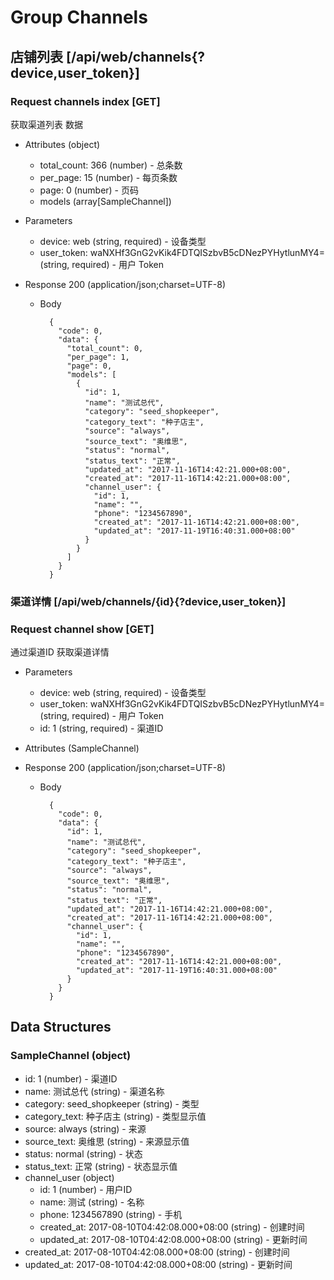 # Group Channels

## 店铺列表 [/api/web/channels{?device,user_token}]
### Request channels index [GET]
获取渠道列表 数据

+ Attributes (object)
    + total_count: 366 (number) - 总条数
    + per_page: 15 (number) - 每页条数
    + page: 0 (number) - 页码
    + models (array[SampleChannel])

+ Parameters
    + device: web (string, required) - 设备类型
    + user_token: waNXHf3GnG2vKik4FDTQISzbvB5cDNezPYHytlunMY4= (string, required) - 用户 Token

+ Response 200 (application/json;charset=UTF-8)
    + Body

            {
              "code": 0,
              "data": {
                "total_count": 0,
                "per_page": 1,
                "page": 0,
                "models": [
                  {
                    "id": 1,
                    "name": "测试总代",
                    "category": "seed_shopkeeper",
                    "category_text": "种子店主",
                    "source": "always",
                    "source_text": "奥维思",
                    "status": "normal",
                    "status_text": "正常",
                    "updated_at": "2017-11-16T14:42:21.000+08:00",
                    "created_at": "2017-11-16T14:42:21.000+08:00",
                    "channel_user": {
                      "id": 1,
                      "name": "",
                      "phone": "1234567890",
                      "created_at": "2017-11-16T14:42:21.000+08:00",
                      "updated_at": "2017-11-19T16:40:31.000+08:00"
                    }
                  }
                ]
              }
            }

### 渠道详情 [/api/web/channels/{id}{?device,user_token}]
### Request channel show [GET]
通过渠道ID 获取渠道详情

+ Parameters
    + device: web (string, required) - 设备类型
    + user_token: waNXHf3GnG2vKik4FDTQISzbvB5cDNezPYHytlunMY4= (string, required) - 用户 Token
    + id: 1 (string, required) - 渠道ID

+ Attributes (SampleChannel)

+ Response 200 (application/json;charset=UTF-8)

    + Body

            {
              "code": 0,
              "data": {
                "id": 1,
                "name": "测试总代",
                "category": "seed_shopkeeper",
                "category_text": "种子店主",
                "source": "always",
                "source_text": "奥维思",
                "status": "normal",
                "status_text": "正常",
                "updated_at": "2017-11-16T14:42:21.000+08:00",
                "created_at": "2017-11-16T14:42:21.000+08:00",
                "channel_user": {
                  "id": 1,
                  "name": "",
                  "phone": "1234567890",
                  "created_at": "2017-11-16T14:42:21.000+08:00",
                  "updated_at": "2017-11-19T16:40:31.000+08:00"
                }
              }
            }

## Data Structures
### SampleChannel (object)
+ id: 1 (number) - 渠道ID
+ name: 测试总代 (string) - 渠道名称
+ category: seed_shopkeeper (string) - 类型
+ category_text: 种子店主 (string) - 类型显示值
+ source: always (string) - 来源
+ source_text: 奥维思 (string) - 来源显示值
+ status: normal (string) - 状态
+ status_text: 正常 (string) - 状态显示值
+ channel_user (object)
    + id: 1 (number) - 用户ID
    + name: 测试 (string) - 名称
    + phone: 1234567890 (string) - 手机
    + created_at: 2017-08-10T04:42:08.000+08:00 (string) - 创建时间
    + updated_at: 2017-08-10T04:42:08.000+08:00 (string) - 更新时间
+ created_at: 2017-08-10T04:42:08.000+08:00 (string) - 创建时间
+ updated_at: 2017-08-10T04:42:08.000+08:00 (string) - 更新时间
